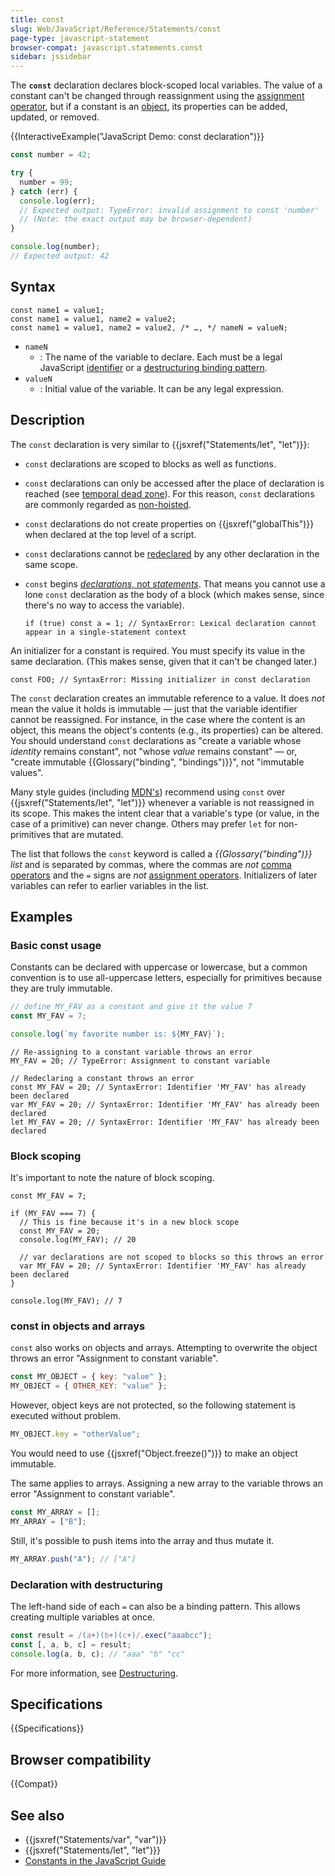 ```yaml
---
title: const
slug: Web/JavaScript/Reference/Statements/const
page-type: javascript-statement
browser-compat: javascript.statements.const
sidebar: jssidebar
---
```


The **`const`** declaration declares block-scoped local variables. The value of a constant can't be changed through reassignment using the [assignment operator](/en-US/docs/Web/JavaScript/Reference/Operators/Assignment), but if a constant is an [object](/en-US/docs/Web/JavaScript/Guide/Data_structures#objects), its properties can be added, updated, or removed.

{{InteractiveExample("JavaScript Demo: const declaration")}}

```js interactive-example
const number = 42;

try {
  number = 99;
} catch (err) {
  console.log(err);
  // Expected output: TypeError: invalid assignment to const 'number'
  // (Note: the exact output may be browser-dependent)
}

console.log(number);
// Expected output: 42
```

## Syntax

```js-nolint
const name1 = value1;
const name1 = value1, name2 = value2;
const name1 = value1, name2 = value2, /* …, */ nameN = valueN;
```

- `nameN`
  - : The name of the variable to declare. Each must be a legal JavaScript [identifier](/en-US/docs/Web/JavaScript/Reference/Lexical_grammar#identifiers) or a [destructuring binding pattern](/en-US/docs/Web/JavaScript/Reference/Operators/Destructuring).
- `valueN`
  - : Initial value of the variable. It can be any legal expression.

## Description

The `const` declaration is very similar to {{jsxref("Statements/let", "let")}}:

- `const` declarations are scoped to blocks as well as functions.
- `const` declarations can only be accessed after the place of declaration is reached (see [temporal dead zone](/en-US/docs/Web/JavaScript/Reference/Statements/let#temporal_dead_zone_tdz)). For this reason, `const` declarations are commonly regarded as [non-hoisted](/en-US/docs/Glossary/Hoisting).
- `const` declarations do not create properties on {{jsxref("globalThis")}} when declared at the top level of a script.
- `const` declarations cannot be [redeclared](/en-US/docs/Web/JavaScript/Reference/Statements/let#redeclarations) by any other declaration in the same scope.
- `const` begins [_declarations_, not _statements_](/en-US/docs/Web/JavaScript/Reference/Statements#difference_between_statements_and_declarations). That means you cannot use a lone `const` declaration as the body of a block (which makes sense, since there's no way to access the variable).

  ```js-nolint example-bad
  if (true) const a = 1; // SyntaxError: Lexical declaration cannot appear in a single-statement context
  ```

An initializer for a constant is required. You must specify its value in the same declaration. (This makes sense, given that it can't be changed later.)

```js-nolint example-bad
const FOO; // SyntaxError: Missing initializer in const declaration
```

The `const` declaration creates an immutable reference to a value. It does _not_ mean the value it holds is immutable — just that the variable identifier cannot be reassigned. For instance, in the case where the content is an object, this means the object's contents (e.g., its properties) can be altered. You should understand `const` declarations as "create a variable whose _identity_ remains constant", not "whose _value_ remains constant" — or, "create immutable {{Glossary("binding", "bindings")}}", not "immutable values".

Many style guides (including [MDN's](/en-US/docs/MDN/Writing_guidelines/Code_style_guide/JavaScript#declare_variables_with_let_or_const)) recommend using `const` over {{jsxref("Statements/let", "let")}} whenever a variable is not reassigned in its scope. This makes the intent clear that a variable's type (or value, in the case of a primitive) can never change. Others may prefer `let` for non-primitives that are mutated.

The list that follows the `const` keyword is called a _{{Glossary("binding")}} list_ and is separated by commas, where the commas are _not_ [comma operators](/en-US/docs/Web/JavaScript/Reference/Operators/Comma_operator) and the `=` signs are _not_ [assignment operators](/en-US/docs/Web/JavaScript/Reference/Operators/Assignment). Initializers of later variables can refer to earlier variables in the list.

## Examples

### Basic const usage

Constants can be declared with uppercase or lowercase, but a common convention is to use all-uppercase letters, especially for primitives because they are truly immutable.

```js
// define MY_FAV as a constant and give it the value 7
const MY_FAV = 7;

console.log(`my favorite number is: ${MY_FAV}`);
```

```js-nolint example-bad
// Re-assigning to a constant variable throws an error
MY_FAV = 20; // TypeError: Assignment to constant variable

// Redeclaring a constant throws an error
const MY_FAV = 20; // SyntaxError: Identifier 'MY_FAV' has already been declared
var MY_FAV = 20; // SyntaxError: Identifier 'MY_FAV' has already been declared
let MY_FAV = 20; // SyntaxError: Identifier 'MY_FAV' has already been declared
```

### Block scoping

It's important to note the nature of block scoping.

```js-nolint
const MY_FAV = 7;

if (MY_FAV === 7) {
  // This is fine because it's in a new block scope
  const MY_FAV = 20;
  console.log(MY_FAV); // 20

  // var declarations are not scoped to blocks so this throws an error
  var MY_FAV = 20; // SyntaxError: Identifier 'MY_FAV' has already been declared
}

console.log(MY_FAV); // 7
```

### const in objects and arrays

`const` also works on objects and arrays. Attempting to overwrite the object throws an error "Assignment to constant variable".

```js example-bad
const MY_OBJECT = { key: "value" };
MY_OBJECT = { OTHER_KEY: "value" };
```

However, object keys are not protected, so the following statement is executed without problem.

```js
MY_OBJECT.key = "otherValue";
```

You would need to use {{jsxref("Object.freeze()")}} to make an object immutable.

The same applies to arrays. Assigning a new array to the variable throws an error "Assignment to constant variable".

```js example-bad
const MY_ARRAY = [];
MY_ARRAY = ["B"];
```

Still, it's possible to push items into the array and thus mutate it.

```js
MY_ARRAY.push("A"); // ["A"]
```

### Declaration with destructuring

The left-hand side of each `=` can also be a binding pattern. This allows creating multiple variables at once.

```js
const result = /(a+)(b+)(c+)/.exec("aaabcc");
const [, a, b, c] = result;
console.log(a, b, c); // "aaa" "b" "cc"
```

For more information, see [Destructuring](/en-US/docs/Web/JavaScript/Reference/Operators/Destructuring).

## Specifications

{{Specifications}}

## Browser compatibility

{{Compat}}

## See also

- {{jsxref("Statements/var", "var")}}
- {{jsxref("Statements/let", "let")}}
- [Constants in the JavaScript Guide](/en-US/docs/Web/JavaScript/Guide/Grammar_and_types#constants)
